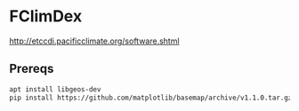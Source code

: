 # FClimDex
http://etccdi.pacificclimate.org/software.shtml


## Prereqs
```sh
apt install libgeos-dev
pip install https://github.com/matplotlib/basemap/archive/v1.1.0.tar.gz
```